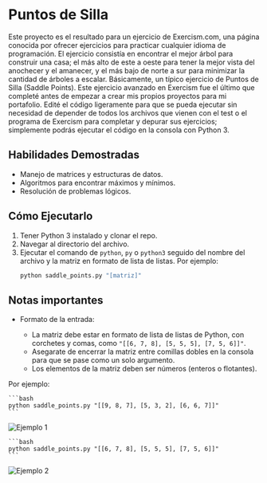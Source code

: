 # Puntos de Silla

Este proyecto es el resultado para un ejercicio de Exercism.com, una página conocida por ofrecer ejercicios para practicar cualquier idioma de programación. El ejercicio consistía en encontrar el mejor árbol para construir una casa; el más alto de este a oeste para tener la mejor vista del anochecer y el amanecer, y el más bajo de norte a sur para minimizar la cantidad de árboles a escalar. Básicamente, un típico ejercicio de Puntos de Silla (Saddle Points).
Este ejercicio avanzado en Exercism fue el último que completé antes de empezar a crear mis propios proyectos para mi portafolio. Edité el código ligeramente para que se pueda ejecutar sin necesidad de depender de todos los archivos que vienen con el test o el programa de Exercism para completar y depurar sus ejercicios; simplemente podrás ejecutar el código en la consola con Python 3.

## Habilidades Demostradas
- Manejo de matrices y estructuras de datos.
- Algoritmos para encontrar máximos y mínimos.
- Resolución de problemas lógicos.

## Cómo Ejecutarlo
1. Tener Python 3 instalado y clonar el repo.
2. Navegar al directorio del archivo.
3. Ejecutar el comando de `python`, `py` o `python3` seguido del nombre del archivo y la matriz en formato de lista de listas. Por ejemplo:
    ```bash
    python saddle_points.py "[matriz]"
    ```

## Notas importantes

- Formato de la entrada:

    - La matriz debe estar en formato de lista de listas de Python, con corchetes y comas, como `"[[6, 7, 8], [5, 5, 5], [7, 5, 6]]"`.
    - Asegarate de encerrar la matriz entre comillas dobles en la consola para que se pase como un solo argumento.
    - Los elementos de la matriz deben ser números (enteros o flotantes).

Por ejemplo:

    ```bash
    python saddle_points.py "[[9, 8, 7], [5, 3, 2], [6, 6, 7]]"
    ```

![Ejemplo 1](https://files.catbox.moe/v39d4i.png)

    ```bash
    python saddle_points.py "[[6, 7, 8], [5, 5, 5], [7, 5, 6]]"
    ```

![Ejemplo 2](https://files.catbox.moe/lndyzq.png)







